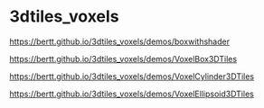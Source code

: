 # 3dtiles_voxels

https://bertt.github.io/3dtiles_voxels/demos/boxwithshader

https://bertt.github.io/3dtiles_voxels/demos/VoxelBox3DTiles

https://bertt.github.io/3dtiles_voxels/demos/VoxelCylinder3DTiles

https://bertt.github.io/3dtiles_voxels/demos/VoxelEllipsoid3DTiles
